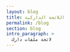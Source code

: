 ```yaml
---
layout: blog
title: اللائحة الداركية
permalink: /blog
section: blog
intro_paragraph: >
  لائحة ملفات دارك
---
```

